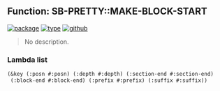 ## Function: SB-PRETTY::MAKE-BLOCK-START
[![package](https://img.shields.io/badge/Package-SB--PRETTY-5f9ea0.svg?style=social&colorA=999999)](../) [![type](https://img.shields.io/badge/Type-Function-5f9ea0.svg?style=social&colorA=999999)](../#function) [![github](https://img.shields.io/badge/GitHub-View_the_source-5f9ea0.svg?style=social&colorA=999999&logo=github)](https://github.com/sbcl/sbcl/blob/master/src/code/pprint.lisp/) 

> No description.

### Lambda list
```cl
(&key (:posn #:posn) (:depth #:depth) (:section-end #:section-end)
 (:block-end #:block-end) (:prefix #:prefix) (:suffix #:suffix))
```
